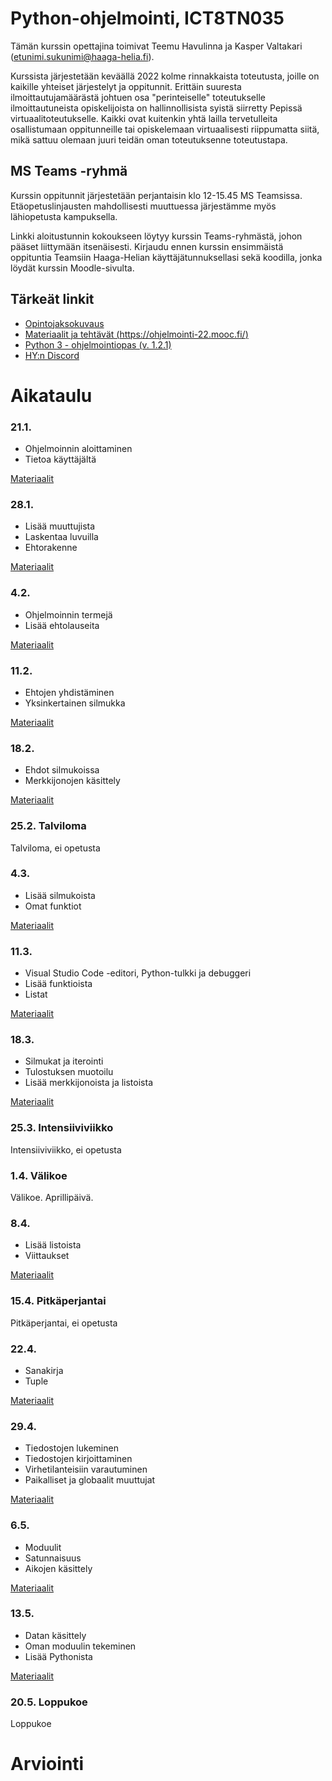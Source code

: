 # Python-ohjelmointi, ICT8TN035

Tämän kurssin opettajina toimivat Teemu Havulinna ja Kasper Valtakari (etunimi.sukunimi@haaga-helia.fi). 

Kurssista järjestetään keväällä 2022 kolme rinnakkaista toteutusta, joille on kaikille yhteiset järjestelyt ja oppitunnit. Erittäin suuresta ilmoittautujamäärästä johtuen osa "perinteiselle" toteutukselle ilmoittautuneista opiskelijoista on hallinnollisista syistä siirretty Pepissä virtuaalitoteutukselle. Kaikki ovat kuitenkin yhtä lailla tervetulleita osallistumaan oppitunneille tai opiskelemaan virtuaalisesti riippumatta siitä, mikä sattuu olemaan juuri teidän oman toteutuksenne toteutustapa.

## MS Teams -ryhmä

Kurssin oppitunnit järjestetään perjantaisin klo 12-15.45 MS Teamsissa. Etäopetuslinjausten mahdollisesti muuttuessa järjestämme myös lähiopetusta kampuksella.

Linkki aloitustunnin kokoukseen löytyy kurssin Teams-ryhmästä, johon pääset liittymään itsenäisesti. Kirjaudu ennen kurssin ensimmäistä oppituntia Teamsiin Haaga-Helian käyttäjätunnuksellasi sekä koodilla, jonka löydät kurssin Moodle-sivulta.


## Tärkeät linkit

* [Opintojaksokuvaus](https://opinto-opas.haaga-helia.fi/course_unit/ICT8TN035)
* [Materiaalit ja tehtävät (https://ohjelmointi-22.mooc.fi/)](https://ohjelmointi-22.mooc.fi/)
* [Python 3 - ohjelmointiopas (v. 1.2.1)](https://lutpub.lut.fi/bitstream/handle/10024/162088/Vanhala2020-Python3Ohjelmointiopas.pdf?sequence=1&isAllowed=y)
* [HY:n Discord](https://study.cs.helsinki.fi/discord/join/ohjelmoinnin_mooc)


# Aikataulu


### 21.1.

* Ohjelmoinnin aloittaminen
* Tietoa käyttäjältä

[Materiaalit](https://ohjelmointi-22.mooc.fi/osa-1)


### 28.1.

* Lisää muuttujista
* Laskentaa luvuilla
* Ehtorakenne

[Materiaalit](https://ohjelmointi-22.mooc.fi/osa-1)


### 4.2.

* Ohjelmoinnin termejä
* Lisää ehtolauseita

[Materiaalit](https://ohjelmointi-22.mooc.fi/osa-2)


### 11.2.

* Ehtojen yhdistäminen
* Yksinkertainen silmukka

[Materiaalit](https://ohjelmointi-22.mooc.fi/osa-2)


### 18.2.

* Ehdot silmukoissa
* Merkkijonojen käsittely

[Materiaalit](https://ohjelmointi-22.mooc.fi/osa-3)


### 25.2. Talviloma

Talviloma, ei opetusta


### 4.3.

* Lisää silmukoista
* Omat funktiot

[Materiaalit](https://ohjelmointi-22.mooc.fi/osa-3)


### 11.3.

* Visual Studio Code -editori, Python-tulkki ja debuggeri
* Lisää funktioista
* Listat

[Materiaalit](https://ohjelmointi-22.mooc.fi/osa-4)


### 18.3.

* Silmukat ja iterointi
* Tulostuksen muotoilu
* Lisää merkkijonoista ja listoista

[Materiaalit](https://ohjelmointi-22.mooc.fi/osa-4)


### 25.3. Intensiiviviikko

Intensiiviviikko, ei opetusta

### 1.4. Välikoe

Välikoe. Aprillipäivä.


### 8.4.

* Lisää listoista
* Viittaukset

[Materiaalit](https://ohjelmointi-22.mooc.fi/osa-5)



### 15.4. Pitkäperjantai

Pitkäperjantai, ei opetusta


### 22.4.

* Sanakirja
* Tuple

[Materiaalit](https://ohjelmointi-22.mooc.fi/osa-5)


### 29.4.

* Tiedostojen lukeminen
* Tiedostojen kirjoittaminen
* Virhetilanteisiin varautuminen
* Paikalliset ja globaalit muuttujat

[Materiaalit](https://ohjelmointi-22.mooc.fi/osa-6)


### 6.5.

* Moduulit
* Satunnaisuus
* Aikojen käsittely

[Materiaalit](https://ohjelmointi-22.mooc.fi/osa-7)


### 13.5.

* Datan käsittely
* Oman moduulin tekeminen
* Lisää Pythonista

[Materiaalit](https://ohjelmointi-22.mooc.fi/osa-7)


### 20.5. Loppukoe

Loppukoe


# Arviointi


